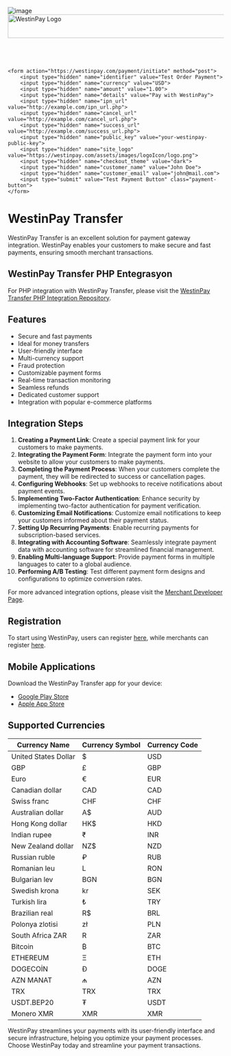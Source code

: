 <img class="w-75" src="https://i.ibb.co/2KbqLG2/Westin-Pay.png" alt="image">
<a href="https://westinpay.com/testpayment.html" target="_blank">
    <img width="543" height="55" src="https://westinpay.com/img.png" alt="WestinPay Logo">
</a>
<pre><code class="language-css">
<style>
    .payment-button {
        background-color: #4CAF50; /* Green color */
        border: none;
        color: white;
        padding: 20px 40px; /* Wider and longer */
        text-align: center;
        text-decoration: none;
        display: inline-block;
        font-size: 16px;
        margin: 4px 2px;
        cursor: pointer;
        border-radius: 8px; /* Rounded corners */
        box-shadow: 0 4px 6px rgba(0, 0, 0, 0.1); /* Light shadow effect */
    }
</style>
</code></pre>
<pre><code class="language-html">
&lt;form action="https://westinpay.com/payment/initiate" method="post"&gt;
    &lt;input type="hidden" name="identifier" value="Test Order Payment"&gt;
    &lt;input type="hidden" name="currency" value="USD"&gt;
    &lt;input type="hidden" name="amount" value="1.00"&gt;
    &lt;input type="hidden" name="details" value="Pay with WestinPay"&gt;
    &lt;input type="hidden" name="ipn_url" value="http://example.com/ipn_url.php"&gt;
    &lt;input type="hidden" name="cancel_url" value="http://example.com/cancel_url.php"&gt;
    &lt;input type="hidden" name="success_url" value="http://example.com/success_url.php"&gt;
    &lt;input type="hidden" name="public_key" value="your-westinpay-public-key"&gt;
    &lt;input type="hidden" name="site_logo" value="https://westinpay.com/assets/images/logoIcon/logo.png"&gt;
    &lt;input type="hidden" name="checkout_theme" value="dark"&gt;
    &lt;input type="hidden" name="customer_name" value="John Doe"&gt;
    &lt;input type="hidden" name="customer_email" value="john@mail.com"&gt;
    &lt;input type="submit" value="Test Payment Button" class="payment-button"&gt;
&lt;/form&gt;
</code></pre>


 
# WestinPay Transfer

WestinPay Transfer is an excellent solution for payment gateway integration. WestinPay enables your customers to make secure and fast payments, ensuring smooth merchant transactions.

## WestinPay Transfer PHP Entegrasyon

For PHP integration with WestinPay Transfer, please visit the [WestinPay Transfer PHP Integration Repository](https://github.com/westinpay-com/API).

## Features

- Secure and fast payments
- Ideal for money transfers
- User-friendly interface
- Multi-currency support
- Fraud protection
- Customizable payment forms
- Real-time transaction monitoring
- Seamless refunds
- Dedicated customer support
- Integration with popular e-commerce platforms

## Integration Steps

1. **Creating a Payment Link**: Create a special payment link for your customers to make payments.
2. **Integrating the Payment Form**: Integrate the payment form into your website to allow your customers to make payments.
3. **Completing the Payment Process**: When your customers complete the payment, they will be redirected to success or cancellation pages.
4. **Configuring Webhooks**: Set up webhooks to receive notifications about payment events.
5. **Implementing Two-Factor Authentication**: Enhance security by implementing two-factor authentication for payment verification.
6. **Customizing Email Notifications**: Customize email notifications to keep your customers informed about their payment status.
7. **Setting Up Recurring Payments**: Enable recurring payments for subscription-based services.
8. **Integrating with Accounting Software**: Seamlessly integrate payment data with accounting software for streamlined financial management.
9. **Enabling Multi-language Support**: Provide payment forms in multiple languages to cater to a global audience.
10. **Performing A/B Testing**: Test different payment form designs and configurations to optimize conversion rates.

For more advanced integration options, please visit the [Merchant Developer Page](https://westinpay.com/api/documentation#currency).

## Registration

To start using WestinPay, users can register [here](https://westinpay.com/user/register), while merchants can register [here](https://westinpay.com/merchant).

## Mobile Applications

Download the WestinPay Transfer app for your device:
- [Google Play Store](https://play.google.com/store/apps/details?id=com.westinpaytransfer.app)
- [Apple App Store](https://apps.apple.com/gb/app/westinpay-transfer/id6470148207?platform=iphone)

## Supported Currencies

| Currency Name        | Currency Symbol | Currency Code |
|----------------------|-----------------|---------------|
| United States Dollar | $               | USD           |
| GBP                  | £               | GBP           |
| Euro                 | €               | EUR           |
| Canadian dollar      | CAD             | CAD           |
| Swiss franc          | CHF             | CHF           |
| Australian dollar    | A$              | AUD           |
| Hong Kong dollar     | HK$             | HKD           |
| Indian rupee         | ₹               | INR           |
| New Zealand dollar   | NZ$             | NZD           |
| Russian ruble        | ₽               | RUB           |
| Romanian leu         | L               | RON           |
| Bulgarian lev        | BGN             | BGN           | 
| Swedish krona        | kr              | SEK           |
| Turkish lira         | ₺               | TRY           |
| Brazilian real       | R$              | BRL           |
| Polonya zlotisi      | zł              | PLN           |
| South Africa ZAR     | R               | ZAR           |
| Bitcoin              | ₿               | BTC           |
| ETHEREUM             | Ξ               | ETH           |
| DOGECOİN             | Ð               | DOGE          |
| AZN MANAT            | ₼               | AZN           |
| TRX                  | TRX             | TRX           |
| USDT.BEP20           | ₮               | USDT          |
| Monero XMR           | XMR             | XMR           |

WestinPay streamlines your payments with its user-friendly interface and secure infrastructure, helping you optimize your payment processes. Choose WestinPay today and streamline your payment transactions.
